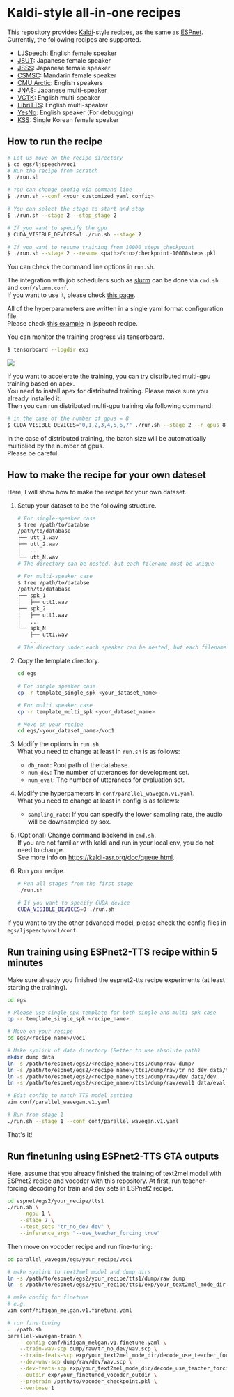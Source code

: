 # Kaldi-style all-in-one recipes

This repository provides [Kaldi](https://github.com/kaldi-asr/kaldi)-style recipes, as the same as [ESPnet](https://github.com/espnet/espnet).  
Currently, the following recipes are supported.

- [LJSpeech](https://keithito.com/LJ-Speech-Dataset/): English female speaker
- [JSUT](https://sites.google.com/site/shinnosuketakamichi/publication/jsut): Japanese female speaker
- [JSSS](https://sites.google.com/site/shinnosuketakamichi/research-topics/jsss_corpus): Japanese female speaker
- [CSMSC](https://www.data-baker.com/open_source.html): Mandarin female speaker
- [CMU Arctic](http://www.festvox.org/cmu_arctic/): English speakers
- [JNAS](http://research.nii.ac.jp/src/en/JNAS.html): Japanese multi-speaker
- [VCTK](https://homepages.inf.ed.ac.uk/jyamagis/page3/page58/page58.html): English multi-speaker
- [LibriTTS](https://arxiv.org/abs/1904.02882): English multi-speaker
- [YesNo](https://arxiv.org/abs/1904.02882): English speaker (For debugging)
- [KSS](https://www.kaggle.com/bryanpark/korean-single-speaker-speech-dataset): Single Korean female speaker


## How to run the recipe

```bash
# Let us move on the recipe directory
$ cd egs/ljspeech/voc1
# Run the recipe from scratch
$ ./run.sh

# You can change config via command line
$ ./run.sh --conf <your_customized_yaml_config>

# You can select the stage to start and stop
$ ./run.sh --stage 2 --stop_stage 2

# If you want to specify the gpu
$ CUDA_VISIBLE_DEVICES=1 ./run.sh --stage 2

# If you want to resume training from 10000 steps checkpoint
$ ./run.sh --stage 2 --resume <path>/<to>/checkpoint-10000steps.pkl
```

You can check the command line options in `run.sh`.

The integration with job schedulers such as [slurm](https://slurm.schedmd.com/documentation.html) can be done via `cmd.sh` and  `conf/slurm.conf`.  
If you want to use it, please check [this page](https://kaldi-asr.org/doc/queue.html).

All of the hyperparameters are written in a single yaml format configuration file.  
Please check [this example](https://github.com/kan-bayashi/ParallelWaveGAN/blob/master/egs/ljspeech/voc1/conf/parallel_wavegan.v1.yaml) in ljspeech recipe.

You can monitor the training progress via tensorboard.

```bash
$ tensorboard --logdir exp
```

![](https://user-images.githubusercontent.com/22779813/68100080-58bbc500-ff09-11e9-9945-c835186fd7c2.png)

If you want to accelerate the training, you can try distributed multi-gpu training based on apex.  
You need to install apex for distributed training. Please make sure you already installed it.  
Then you can run distributed multi-gpu training via following command:

```bash
# in the case of the number of gpus = 8
$ CUDA_VISIBLE_DEVICES="0,1,2,3,4,5,6,7" ./run.sh --stage 2 --n_gpus 8
```

In the case of distributed training, the batch size will be automatically multiplied by the number of gpus.  
Please be careful.

## How to make the recipe for your own dateset

Here, I will show how to make the recipe for your own dataset.

1. Setup your dataset to be the following structure.

    ```bash
    # For single-speaker case
    $ tree /path/to/databse
    /path/to/database
    ├── utt_1.wav
    ├── utt_2.wav
    │   ...
    └── utt_N.wav
    # The directory can be nested, but each filename must be unique

    # For multi-speaker case
    $ tree /path/to/databse
    /path/to/database
    ├── spk_1
    │   ├── utt1.wav
    ├── spk_2
    │   ├── utt1.wav
    │   ...
    └── spk_N
        ├── utt1.wav
        ...
    # The directory under each speaker can be nested, but each filename in each speaker directory must be unique
    ```

2. Copy the template directory.

    ```bash
    cd egs

    # For single speaker case
    cp -r template_single_spk <your_dataset_name>

    # For multi speaker case
    cp -r template_multi_spk <your_dataset_name>

    # Move on your recipe
    cd egs/<your_dataset_name>/voc1
    ```

3. Modify the options in `run.sh`.  
   What you need to change at least in `run.sh` is as follows:
   - `db_root`: Root path of the database.
   - `num_dev`: The number of utterances for development set.
   - `num_eval`: The number of utterances for evaluation set.

4. Modify the hyperpameters in `conf/parallel_wavegan.v1.yaml`.  
   What you need to change at least in config is as follows:
    - `sampling_rate`: If you can specify the lower sampling rate, the audio will be downsampled by sox.

5. (Optional) Change command backend in `cmd.sh`.  
   If you are not familiar with kaldi and run in your local env, you do not need to change.  
   See more info on https://kaldi-asr.org/doc/queue.html.

6. Run your recipe.

    ```bash
    # Run all stages from the first stage
    ./run.sh

    # If you want to specify CUDA device
    CUDA_VISIBLE_DEVICES=0 ./run.sh
    ```

If you want to try the other advanced model, please check the config files in `egs/ljspeech/voc1/conf`.

## Run training using ESPnet2-TTS recipe within 5 minutes

Make sure already you finished the espnet2-tts recipe experiments (at least starting the training).

```bash
cd egs

# Please use single spk template for both single and multi spk case
cp -r template_single_spk <recipe_name>

# Move on your recipe
cd egs/<recipe_name>/voc1

# Make symlink of data directory (Better to use absolute path)
mkdir dump data
ln -s /path/to/espnet/egs2/<recipe_name>/tts1/dump/raw dump/
ln -s /path/to/espnet/egs2/<recipe_name>/tts1/dump/raw/tr_no_dev data/train_nodev
ln -s /path/to/espnet/egs2/<recipe_name>/tts1/dump/raw/dev data/dev
ln -s /path/to/espnet/egs2/<recipe_name>/tts1/dump/raw/eval1 data/eval

# Edit config to match TTS model setting
vim conf/parallel_wavegan.v1.yaml

# Run from stage 1
./run.sh --stage 1 --conf conf/parallel_wavegan.v1.yaml
```

That's it!

## Run finetuning using ESPnet2-TTS GTA outputs

Here, assume that you already finished the training of text2mel model with ESPnet2 recipe and vocoder with this repository.
At first, run teacher-forcing decoding for train and dev sets in ESPnet2 recipe.

```sh
cd espnet/egs2/your_recipe/tts1
./run.sh \
    --ngpu 1 \
    --stage 7 \
    --test_sets "tr_no_dev dev" \
    --inference_args "--use_teacher_forcing true"
```

Then move on vocoder recipe and run fine-tuning:
```sh
cd parallel_wavegan/egs/your_recipe/voc1

# make symlink to text2mel model and dump dirs
ln -s /path/to/espnet/egs2/your_recipe/tts1/dump/raw dump
ln -s /path/to/espnet/egs2/your_recipe/tts1/exp/your_text2mel_mode_dir exp/

# make config for finetune
# e.g.
vim conf/hifigan_melgan.v1.finetune.yaml

# run fine-tuning
. ./path.sh
parallel-wavegan-train \
    --config conf/hifigan_melgan.v1.finetune.yaml \
    --train-wav-scp dump/raw/tr_no_dev/wav.scp \
    --train-feats-scp exp/your_text2mel_mode_dir/decode_use_teacher_forcingtrue_train.loss.ave/tr_no_dev/norm/feats.scp \
    --dev-wav-scp dump/raw/dev/wav.scp \
    --dev-feats-scp exp/your_text2mel_mode_dir/decode_use_teacher_forcingtrue_train.loss.ave/dev/norm/feats.scp \
    --outdir exp/your_finetuned_vocoder_outdir \
    --pretrain /path/to/vocoder_checkpoint.pkl \
    --verbose 1
```
